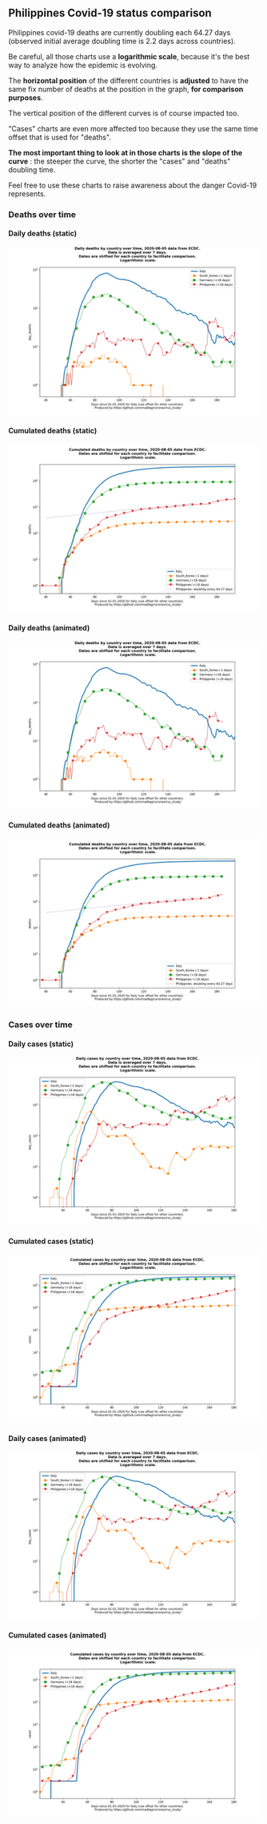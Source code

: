 ## Philippines Covid-19 status comparison 

Philippines covid-19 deaths are currently doubling each 64.27 days (observed initial average doubling time is 2.2 days across countries).



Be careful, all those charts use a **logarithmic scale**, because it's the best way to analyze how the epidemic is evolving.
 
The **horizontal position** of the different countries is **adjusted** to have the same fix number of deaths at the position in the graph, **for comparison purposes**.

The vertical position of the different curves is of course impacted too.

"Cases" charts are even more affected too because they use the same time offset that is used for "deaths".

**The most important thing to look at in those charts is the slope of the curve** : the steeper the curve, the shorter the "cases" and "deaths" doubling time.

Feel free to use these charts to raise awareness about the danger Covid-19 represents. 


 
### Deaths over time
 
#### Daily deaths (static)
![Philippines covid-19 daily deaths static chart](https://raw.githubusercontent.com/madlag/coronavirus_study/master/notebooks/graphs/2020-08-05/countries/Philippines/2020-08-05_Philippines_day_deaths.png "Philippines covid-19 day_deaths static chart")   
 
#### Cumulated deaths (static)
![Philippines covid-19 cumulated deaths static chart](https://raw.githubusercontent.com/madlag/coronavirus_study/master/notebooks/graphs/2020-08-05/countries/Philippines/2020-08-05_Philippines_deaths.png "Philippines covid-19 deaths static chart")   
 
#### Daily deaths (animated)
![Philippines covid-19 daily deaths animated chart](https://raw.githubusercontent.com/madlag/coronavirus_study/master/notebooks/graphs/2020-08-05/countries/Philippines/2020-08-05_Philippines_day_deaths.gif "Philippines covid-19 day_deaths animated chart")   
 
#### Cumulated deaths (animated)
![Philippines covid-19 cumulated deaths animated chart](https://raw.githubusercontent.com/madlag/coronavirus_study/master/notebooks/graphs/2020-08-05/countries/Philippines/2020-08-05_Philippines_deaths.gif "Philippines covid-19 deaths animated chart")   

 
### Cases over time
 
#### Daily cases (static)
![Philippines covid-19 daily cases static chart](https://raw.githubusercontent.com/madlag/coronavirus_study/master/notebooks/graphs/2020-08-05/countries/Philippines/2020-08-05_Philippines_day_cases.png "Philippines covid-19 day_cases static chart")   
 
#### Cumulated cases (static)
![Philippines covid-19 cumulated cases static chart](https://raw.githubusercontent.com/madlag/coronavirus_study/master/notebooks/graphs/2020-08-05/countries/Philippines/2020-08-05_Philippines_cases.png "Philippines covid-19 cases static chart")   
 
#### Daily cases (animated)
![Philippines covid-19 daily cases animated chart](https://raw.githubusercontent.com/madlag/coronavirus_study/master/notebooks/graphs/2020-08-05/countries/Philippines/2020-08-05_Philippines_day_cases.gif "Philippines covid-19 day_cases animated chart")   
 
#### Cumulated cases (animated)
![Philippines covid-19 cumulated cases animated chart](https://raw.githubusercontent.com/madlag/coronavirus_study/master/notebooks/graphs/2020-08-05/countries/Philippines/2020-08-05_Philippines_cases.gif "Philippines covid-19 cases animated chart")   

